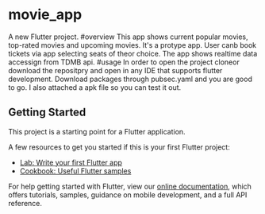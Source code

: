 # movie_app

A new Flutter project.
#overview
This app shows current popular movies, top-rated movies and upcoming movies. It's a protype app. User canb book tickets via app selecting seats of theor choice. The app shows
realtime data accessign from TDMB api.
#usage
In order to open the project cloneor download the repositpry and open in any IDE that supports flutter development. Download packages through pubsec.yaml and you are good to go.
I also attached a apk file so you can test it out.

## Getting Started

This project is a starting point for a Flutter application.

A few resources to get you started if this is your first Flutter project:

- [Lab: Write your first Flutter app](https://flutter.dev/docs/get-started/codelab)
- [Cookbook: Useful Flutter samples](https://flutter.dev/docs/cookbook)

For help getting started with Flutter, view our
[online documentation](https://flutter.dev/docs), which offers tutorials,
samples, guidance on mobile development, and a full API reference.
